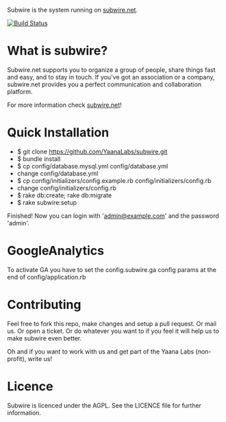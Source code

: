 Subwire is the system running on [subwire.net](http://subwire.net).

[![Build Status](https://secure.travis-ci.org/YaanaLabs/subwire.png?branch=V3-0)](http://travis-ci.org/#!/YaanaLabs/subwire)



What is subwire?
================
Subwire.net supports you to organize a group of people, share things fast and easy, and to stay in touch. If you've got an association or a company, subwire.net provides you a perfect communication and collaboration platform.

For more information check [subwire.net](http://subwire.net)!



Quick Installation
==================
* $ git clone https://github.com/YaanaLabs/subwire.git
* $ bundle install
* $ cp config/database.mysql.yml config/database.yml
* change config/database.yml
* $ cp config/initializers/config.example.rb config/initializers/config.rb
* change config/initializers/config.rb
* $ rake db:create; rake db:migrate
* $ rake subwire:setup

Finished! Now you can login with 'admin@example.com' and the password 'admin'.



GoogleAnalytics
===============
To activate GA you have to set the config.subwire.ga config params at the end of config/application.rb



Contributing
============
Feel free to fork this repo, make changes and setup a pull request. Or mail us. Or open a ticket. Or do whatever you want to if you feel it will help us to make subwire even better.

Oh and if you want to work with us and get part of the Yaana Labs (non-profit), write us!



Licence
=======
Subwire is licenced under the AGPL. See the LICENCE file for further information.